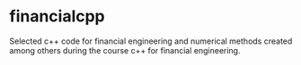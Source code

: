 # financialcpp
Selected c++ code for financial engineering and numerical methods created among others during the course c++ for financial engineering.

